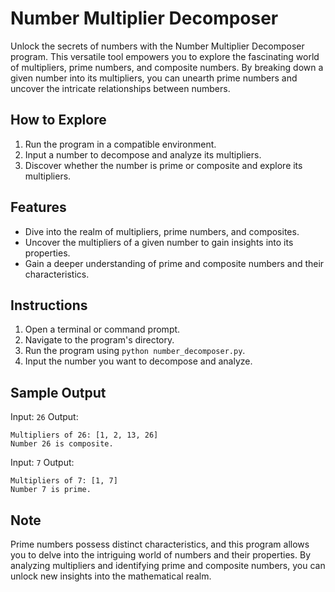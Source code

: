 # Number Multiplier Decomposer

Unlock the secrets of numbers with the Number Multiplier Decomposer program. This versatile tool empowers you to explore the fascinating world of multipliers, prime numbers, and composite numbers. By breaking down a given number into its multipliers, you can unearth prime numbers and uncover the intricate relationships between numbers.

## How to Explore

1. Run the program in a compatible environment.
2. Input a number to decompose and analyze its multipliers.
3. Discover whether the number is prime or composite and explore its multipliers.

## Features

- Dive into the realm of multipliers, prime numbers, and composites.
- Uncover the multipliers of a given number to gain insights into its properties.
- Gain a deeper understanding of prime and composite numbers and their characteristics.

## Instructions

1. Open a terminal or command prompt.
2. Navigate to the program's directory.
3. Run the program using `python number_decomposer.py`.
4. Input the number you want to decompose and analyze.

## Sample Output

Input: `26`
Output:

```
Multipliers of 26: [1, 2, 13, 26]
Number 26 is composite.
```

Input: `7`
Output:

```
Multipliers of 7: [1, 7]
Number 7 is prime.
```

## Note

Prime numbers possess distinct characteristics, and this program allows you to delve into the intriguing world of numbers and their properties. By analyzing multipliers and identifying prime and composite numbers, you can unlock new insights into the mathematical realm.